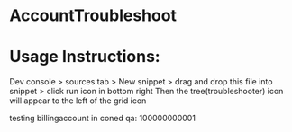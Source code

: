 # AccountTroubleshoot



# Usage Instructions:

Dev console > sources tab > New snippet > drag and drop this file into snippet > click run icon in bottom right
Then the tree(troubleshooter) icon will appear to the left of the grid icon




testing billingaccount in coned qa: 100000000001
